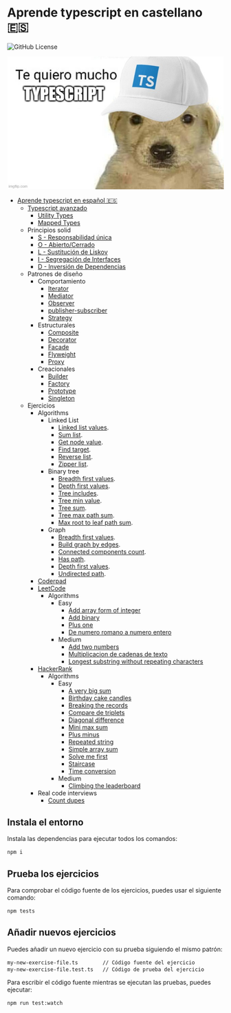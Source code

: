 # Aprende typescript en castellano 🇪🇸

![GitHub License](https://img.shields.io/github/license/javierlopezdeancos/aprende-go)

![perrete cuqui con una gorra de typescript declarando su amor por el](./assets/readme.jpg)

- [Aprende typescript en español 🇪🇸](advanced/advanced.md#aprende-typescript-en-espaol)
  - [Typescript avanzado](advanced/advanced.md#typescript-avanzado)
    - [Utility Types](advanced/advanced.md#utility-types)
    - [Mapped Types](advanced/advanced.md#mapped-types)
  - Principios solid
    - [S - Responsabilidad única](solid/s-single-responsibility.md)
    - [O - Abierto/Cerrado](solid/o-open-closed.md)
    - [L - Sustitución de Liskov](solid/l-liskov-substitution.md)
    - [I - Segregación de Interfaces](solid/i-interface-segregation.md)
    - [D - Inversión de Dependencias](solid/d-dependency-inversion.md)
  - Patrones de diseño
    - Comportamiento
      - [Iterator](patterns/behavioral/iterator.md)
      - [Mediator](patterns/behavioral/mediator.md)
      - [Observer](patterns/behavioral/observer.md)
      - [publisher-subscriber](patterns/behavioral/publisher-subscriber.md)
      - [Strategy](patterns/behavioral/strategy.md)
    - Estructurales
      - [Composite](patterns/structural/composite.md)
      - [Decorator](patterns/structural/decorator.md)
      - [Facade](patterns/structural/facade.md)
      - [Flyweight](patterns/structural/flyweight.md)
      - [Proxy](patterns/structural/proxy.md)
    - Creacionales
      - [Builder](patterns/creational/builder.md)
      - [Factory](patterns/creational/factory.md)
      - [Prototype](patterns/creational/prototype.md)
      - [Singleton](patterns/creational/singleton.md)
  - Ejercicios
    - Algorithms
      - Linked List
        - [Linked list values](exercises/algorithms/linked-list/linked-list-values.md).
        - [Sum list](exercises/algorithms/linked-list/sum-list.md).
        - [Get node value](exercises/algorithms/linked-list/get-node-value.md).
        - [Find target](exercises/algorithms/linked-list/find-target.md).
        - [Reverse list](exercises/algorithms/linked-list/reverse-list.md).
        - [Zipper list](exercises/algorithms/linked-list/zipper-lists.md).
      - Binary tree
        - [Breadth first values](exercises/algorithms/binary-tree/breadth-first-values.md).
        - [Depth first values](exercises/algorithms/binary-tree/depth-first-values.md).
        - [Tree includes](exercises/algorithms/binary-tree/tree-includes.md).
        - [Tree min value](exercises/algorithms/binary-tree/tree-min-value.md).
        - [Tree sum](exercises/algorithms/binary-tree/tree-sum.md).
        - [Tree max path sum](exercises/algorithms/binary-tree/tree-max-path-sum.md).
        - [Max root to leaf path sum](exercises/algorithms/binary-tree/max-root-to-leaf-path-sum.md).
      - Graph
        - [Breadth first values](exercises/algorithms/graph/breadth-first-values.md).
        - [Build graph by edges](exercises/algorithms/graph/build-graph-by-edges.md).
        - [Connected components count](exercises/algorithms/graph/connected-components-count.md).
        - [Has path](exercises/algorithms/graph/has-path.md).
        - [Depth first values](exercises/algorithms/graph/depth-first-values.md).
        - [Undirected path](exercises/algorithms/graph/undirected-path.md).
    - [Coderpad](https://coderpad.io)
    - [LeetCode](https://leetcode.com)
      - Algorithms
        - Easy
          - [Add array form of integer](exercises/leet-code/algorithms/easy/add-to-array-form-of-integers.md)
          - [Add binary](exercises/leet-code/algorithms/easy/add-binary.md)
          - [Plus one](exercises/leet-code/algorithms/easy/plus-one.md)
          - [De numero romano a numero entero](exercises/leet-code/algorithms/easy/roman-to-integer.md)
        - Medium
          - [Add two numbers](exercises/leet-code/algorithms/medium/add-two-numbers.md)
          - [Multiplicacion de cadenas de texto](https://leetcode.com/algorithms/medium/multiply-strings/)
          - [Longest substring without repeating characters](exercises/leet-code/algorithms/medium/longest-substring-without-repeating-characters.md)
    - [HackerRank](https://www.hackerrank.com)
      - Algorithms
        - Easy
          - [A very big sum](exercises/hacker-rank/algorithms/easy/a-very-big-sum.md)
          - [Birthday cake candles](exercises/hacker-rank/algorithms/easy/birthday-cake-candles.md)
          - [Breaking the records](exercises/hacker-rank/algorithms/easy/breaking-the-records.md)
          - [Compare de triplets](exercises/hacker-rank/algorithms/easy/compare-the-triplets.md)
          - [Diagonal difference](exercises/hacker-rank/algorithms/easy/diagonal-difference.md)
          - [Mini max sum](exercises/hacker-rank/algorithms/easy/mini-max-sum.md)
          - [Plus minus](exercises/hacker-rank/algorithms/easy/plus-minus.md)
          - [Repeated string](exercises/hacker-rank/algorithms/easy/repeated-string.md)
          - [Simple array sum](exercises/hacker-rank/algorithms/easy/simple-array-sum.md)
          - [Solve me first](exercises/hacker-rank/algorithms/easy/solve-me-first.md)
          - [Staircase](exercises/hacker-rank/algorithms/easy/staircase.md)
          - [Time conversion](exercises/hacker-rank/algorithms/easy/time-conversion.md)
        - Medium
          - [Climbing the leaderboard](exercises/hacker-rank/algorithms/medium/climbing-the-leaderboard.md)
    - Real code interviews
      - [Count dupes](./src/real-code-interviews/count-dupes.md)

## Instala el entorno

Instala las dependencias para ejecutar todos los comandos:

```bash
npm i
```

## Prueba los ejercicios

Para comprobar el código fuente de los ejercicios, puedes usar el siguiente comando:

```bash
npm tests
```

## Añadir nuevos ejercicios

Puedes añadir un nuevo ejercicio con su prueba siguiendo el mismo patrón:

```text
my-new-exercise-file.ts        // Código fuente del ejercicio
my-new-exercise-file.test.ts   // Código de prueba del ejercicio
```

Para escribir el código fuente mientras se ejecutan las pruebas, puedes ejecutar:

```bash
npm run test:watch
```
